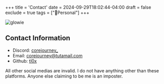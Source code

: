 +++
title = 'Contact'
date = 2024-09-29T18:02:44-04:00
draft = false
exclude = true
tags = ["🧑Personal"]
+++

![glowie](/pics/glowie.png)
## Contact Information
- Discord: [corejourney_](http://discord.com)
- Email: corejourney@tutamail.com
- Github: [tl0x](https://github.com/tl0x)

All other social medias are invalid. I do not have anything other than these platforms. Anyone else claiming to be me is an imposter.